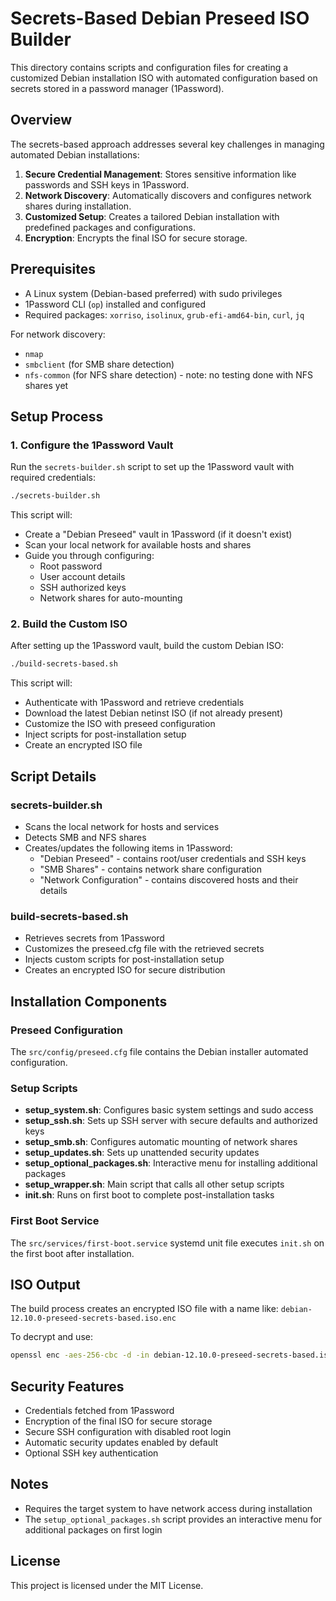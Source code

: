 # Secrets-Based Debian Preseed ISO Builder

This directory contains scripts and configuration files for creating a customized Debian installation ISO with automated configuration based on secrets stored in a password manager (1Password).

## Overview

The secrets-based approach addresses several key challenges in managing automated Debian installations:

1. **Secure Credential Management**: Stores sensitive information like passwords and SSH keys in 1Password.
2. **Network Discovery**: Automatically discovers and configures network shares during installation.
3. **Customized Setup**: Creates a tailored Debian installation with predefined packages and configurations.
4. **Encryption**: Encrypts the final ISO for secure storage.

## Prerequisites

- A Linux system (Debian-based preferred) with sudo privileges
- 1Password CLI (`op`) installed and configured
- Required packages: `xorriso`, `isolinux`, `grub-efi-amd64-bin`, `curl`, `jq`

For network discovery:
- `nmap`
- `smbclient` (for SMB share detection)
- `nfs-common` (for NFS share detection) - note: no testing done with NFS shares yet

## Setup Process

### 1. Configure the 1Password Vault

Run the `secrets-builder.sh` script to set up the 1Password vault with required credentials:

```bash
./secrets-builder.sh
```

This script will:
- Create a "Debian Preseed" vault in 1Password (if it doesn't exist)
- Scan your local network for available hosts and shares
- Guide you through configuring:
  - Root password
  - User account details
  - SSH authorized keys
  - Network shares for auto-mounting

### 2. Build the Custom ISO

After setting up the 1Password vault, build the custom Debian ISO:

```bash
./build-secrets-based.sh
```

This script will:
- Authenticate with 1Password and retrieve credentials
- Download the latest Debian netinst ISO (if not already present)
- Customize the ISO with preseed configuration
- Inject scripts for post-installation setup
- Create an encrypted ISO file

## Script Details

### secrets-builder.sh

- Scans the local network for hosts and services
- Detects SMB and NFS shares
- Creates/updates the following items in 1Password:
  - "Debian Preseed" - contains root/user credentials and SSH keys
  - "SMB Shares" - contains network share configuration
  - "Network Configuration" - contains discovered hosts and their details

### build-secrets-based.sh

- Retrieves secrets from 1Password
- Customizes the preseed.cfg file with the retrieved secrets
- Injects custom scripts for post-installation setup
- Creates an encrypted ISO for secure distribution

## Installation Components

### Preseed Configuration

The `src/config/preseed.cfg` file contains the Debian installer automated configuration.

### Setup Scripts

- **setup_system.sh**: Configures basic system settings and sudo access
- **setup_ssh.sh**: Sets up SSH server with secure defaults and authorized keys
- **setup_smb.sh**: Configures automatic mounting of network shares
- **setup_updates.sh**: Sets up unattended security updates
- **setup_optional_packages.sh**: Interactive menu for installing additional packages
- **setup_wrapper.sh**: Main script that calls all other setup scripts
- **init.sh**: Runs on first boot to complete post-installation tasks

### First Boot Service

The `src/services/first-boot.service` systemd unit file executes `init.sh` on the first boot after installation.

## ISO Output

The build process creates an encrypted ISO file with a name like:
`debian-12.10.0-preseed-secrets-based.iso.enc`

To decrypt and use:
```bash
openssl enc -aes-256-cbc -d -in debian-12.10.0-preseed-secrets-based.iso.enc -out debian-12.10.0-preseed-secrets-based.iso -pbkdf2
```

## Security Features

- Credentials fetched from 1Password
- Encryption of the final ISO for secure storage
- Secure SSH configuration with disabled root login
- Automatic security updates enabled by default
- Optional SSH key authentication

## Notes

- Requires the target system to have network access during installation
- The `setup_optional_packages.sh` script provides an interactive menu for additional packages on first login

## License

This project is licensed under the MIT License.
